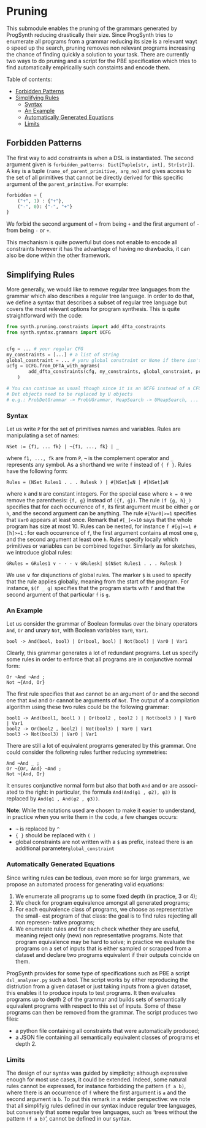 # Pruning

This submodule enables the pruning of the grammars generated by ProgSynth reducing drastically their size.
Since ProgSynth tries to enumerate all programs from a grammar reducing its size is a relevant wayt o speed up the search, pruning removes non relevant programs increasing the chance of finding quickly a solution to your task.
There are currently two ways to do pruning and a script for the PBE specification which tries to find automatically empiricallly such constaints and encode them.

<!-- toc -->
Table of contents:
- [Forbidden Patterns](#forbidden-patterns)
- [Simplifying Rules](#simplifying-rules)
  - [Syntax](#syntax)
  - [An Example](#an-example)
  - [Automatically Generated Equations](#automatically-generated-equations)
  - [Limits](#limits)

<!-- tocstop -->

## Forbidden Patterns

The first way to add constraints is when a DSL is instantiated. The second argument given is ``forbidden_patterns: Dict[Tuple[str, int], Str[str]]``.
A key is a tuple ``(name_of_parent_primitive, arg_no)`` and gives access to the set of all primitives that cannot be directly derived for this specific argument of the ``parent_primitive``.
For example:

```python
forbidden = { 
    ("+", 1) : {"+"}, 
    ("-", 0): {"-", "+"}
}
```

We forbid the second argument of ``+`` from being ``+`` and the first argument of ``-`` from being ``-`` or ``+``.

This mechanism is quite powerful but does not enable to encode all constraints however it has the advantage of having no drawbacks, it can also be done within the other framework.

## Simplifying Rules

More generally, we would like to remove regular tree languages from the grammar which also describes a regular tree language.
In order to do that, we define a syntax that describes a subset of regular tree language but covers the most relevant options for program synthesis.
This is quite straightforward with the code:

```python
from synth.pruning.constraints import add_dfta_constraints
from synth.syntax.grammars import UCFG


cfg = ... # your regular CFG
my_constraints = [...] # a list of string 
global_cosntraint = ... # yoru global constraint or None if there isn't one
ucfg = UCFG.from_DFTA_with_ngrams(
        add_dfta_constraints(cfg, my_constraints, global_constraint, progress=False), 2
    )

# You can continue as usual though since it is an UCFG instead of a CFG
# Det objects need to be replaced by U objects
# e.g.: ProbDetGrammar -> ProbUGrammar, HeapSearch -> UHeapSearch, ...
```

### Syntax

Let us write ``P`` for the set of primitives names and variables. Rules are manipulating a set of names:

```
NSet := {f1, ... fk} | ¬{f1, ..., fk} | _
```

where ``f1, ..., fk`` are from ``P``, ``¬`` is the complement operator and ``_`` represents any symbol.
As a shorthand we write ``f`` instead of ``{ f }``.
Rules have the following form:

```
Rules = (NSet Rules1 . . . Rulesk ) | #[NSet]≤N | #[NSet]≥N
```

where ``k`` and ``N`` are constant integers. For the special case where ``k = 0`` we remove
the parenthesis: ``{f, g}`` instead of ``({f, g})``. The rule ``(f {g, h}_)`` specifies that
for each occurrence of ``f``, its first argument must be either ``g`` or ``h``, and the second
argument can be anything. The rule ``#[Var0]>=1`` specifies that ``Var0`` appears at
least once. Remark that ``#[_]<=10`` says that the whole program has size at most
10. Rules can be nested, for instance ``f #[g]<=1 #[h]>=1`` : for each occurrence of ``f``,
the first argument contains at most one ``g``, and the second argument at least
one ``h``.
Rules specify locally which primitives or variables can be combined together.
Similarly as for sketches, we introduce global rules:

```
GRules = GRules1 ∨ · · · ∨ GRulesk| $(NSet Rules1 . . . Rulesk )
```

We use ∨ for disjunctions of global rules. The marker ``$`` is used to specify that
the rule applies globally, meaning from the start of the program. For instance,
``$(f _ g)`` specifies that the program starts with ``f`` and that the second argument of that particular ``f`` is ``g``.

### An Example

Let us consider the grammar of Boolean formulas over the binary operators ``And``,
``Or`` and unary ``Not``, with Boolean variables ``Var0``, ``Var1``.

```
bool -> And(bool, bool) | Or(bool, bool) | Not(bool) | Var0 | Var1
```

Clearly, this grammar generates a lot of redundant programs. Let us specify
some rules in order to enforce that all programs are in conjunctive normal form:

```
Or ¬And ¬And ;
Not ¬{And, Or}
```

The first rule specifies that ``And`` cannot be an argument of ``Or`` and the second
one that ``And`` and ``Or`` cannot be arguments of ``Not``. The output of a compilation
algorithm using these two rules could be the following grammar:

```
bool1 -> And(bool1, bool1 ) | Or(bool2 , bool2 ) | Not(bool3 ) | Var0 | Var1
bool2 -> Or(bool2 , bool2) | Not(bool3) | Var0 | Var1
bool3 -> Not(bool3) | Var0 | Var1
```

There are still a lot of equivalent programs generated by this grammar. One
could consider the following rules further reducing symmetries:

```
And ¬And _ ;
Or ¬{Or, And} ¬And ;
Not ¬{And, Or}
```

It ensures conjunctive normal form but also that both ``And`` and ``Or`` are associ-
ated to the right: in particular, the formula ``And(And(φ1 , φ2), φ3)`` is replaced
by ``And(φ1 , And(φ2 , φ3))``.

**Note**: While the notations used are chosen to make it easier to understand, in practice when you write them in the code, a few changes occurs:

- ``¬`` is replaced by ``^``
- ``{ }`` should be replaced with ``( )``
- global constraints are not written with a ``$`` as prefix, instead there is an additional parameter``global_constraint``

### Automatically Generated Equations

Since writing rules can be tedious, even more so for large grammars, we propose
an automated process for generating valid equations:

1. We enumerate all programs up to some fixed depth (in practice, 3 or 4);
2. We check for program equivalence amongst all generated programs;
3. For each equivalence class of programs, we choose as representative the small-
est program of that class: the goal is to find rules rejecting all non represen-
tative programs;
4. We enumerate rules and for each check whether they are useful, meaning
reject only (new) non representative programs.
Note that program equivalence may be hard to solve; in practice we evaluate the
programs on a set of inputs that is either sampled or scrapped from a dataset
and declare two programs equivalent if their outputs coincide on them.

ProgSynth provides for some type of specifications such as PBE a script ``dsl_analyser.py`` such a tool.
The script works by either reproducing the distriution from a given dataset or just taking inputs from a given dataset, this enables it to produce inputs to test programs.
It then evaluates programs up to depth 2 of the grammar and builds sets of semantically equivalent programs with respect to this set of inputs.
Some of these programs can then be removed from the grammar.
The script produces two files:

- a python file containing all constraints that were automatically produced;
- a JSON file containing all semantically equivalent classes of programs et depth 2.


### Limits

The design of our syntax was guided by simplicity; although expressive enough
for most use cases, it could be extended. Indeed, some natural rules cannot
be expressed, for instance forbidding the pattern ``(f a b)``, where there is an
occurrence of ``f`` where the first argument is ``a`` and the second argument is ``b``.
To put this remark in a wider perspective: we note that all simplifyig rules
defined in our syntax induce regular tree languages, but conversely that some
regular tree languages, such as ‘trees without the pattern ``(f a b)``’, cannot be
defined in our syntax.

